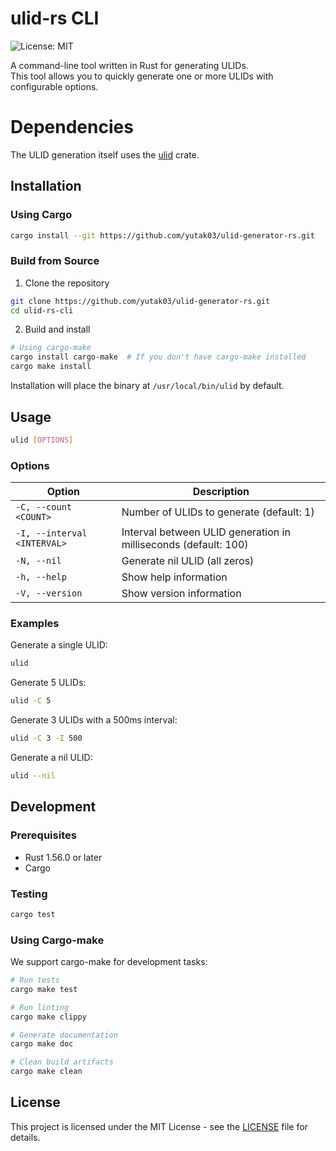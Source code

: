 # ulid-rs CLI

![License: MIT](https://img.shields.io/badge/License-MIT-blue.svg)

A command-line tool written in Rust for generating ULIDs.   
This tool allows you to quickly generate one or more ULIDs with configurable options.

# Dependencies

The ULID generation itself uses the [ulid](https://crates.io/crates/ulid) crate.

## Installation

### Using Cargo

```bash
cargo install --git https://github.com/yutak03/ulid-generator-rs.git
```

### Build from Source

1. Clone the repository

```bash
git clone https://github.com/yutak03/ulid-generator-rs.git
cd ulid-rs-cli
```

2. Build and install

```bash
# Using cargo-make
cargo install cargo-make  # If you don't have cargo-make installed
cargo make install
```

Installation will place the binary at `/usr/local/bin/ulid` by default.

## Usage

```bash
ulid [OPTIONS]
```

### Options

| Option | Description |
|--------|-------------|
| `-C, --count <COUNT>` | Number of ULIDs to generate (default: 1) |
| `-I, --interval <INTERVAL>` | Interval between ULID generation in milliseconds (default: 100) |
| `-N, --nil` | Generate nil ULID (all zeros) |
| `-h, --help` | Show help information |
| `-V, --version` | Show version information |

### Examples

Generate a single ULID:
```bash
ulid
```

Generate 5 ULIDs:
```bash
ulid -C 5
```

Generate 3 ULIDs with a 500ms interval:
```bash
ulid -C 3 -I 500
```

Generate a nil ULID:
```bash
ulid --nil
```

## Development

### Prerequisites

- Rust 1.56.0 or later
- Cargo

### Testing

```bash
cargo test
```

### Using Cargo-make

We support cargo-make for development tasks:

```bash
# Run tests
cargo make test

# Run linting
cargo make clippy

# Generate documentation
cargo make doc

# Clean build artifacts
cargo make clean
```

## License

This project is licensed under the MIT License - see the [LICENSE](LICENSE) file for details.
